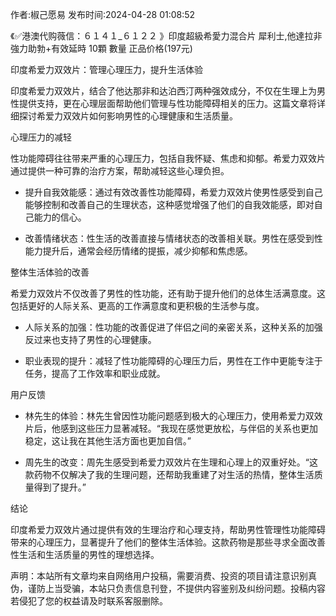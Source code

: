 <p>作者:椒己愿易 发布时间:2024-04-28 01:08:52</p>
<p>《✅港澳代购薇信：６１４１_６１２２ 》印度超級希愛力混合片 犀利士,他達拉非 強力助勃+有效延時 10顆 數量 正品价格(197元) </p>
									<p>印度希爱力双效片：管理心理压力，提升生活体验</p><p>印度希爱力双效片，结合了他达那非和达泊西汀两种强效成分，不仅在生理上为男性提供支持，更在心理层面帮助他们管理与性功能障碍相关的压力。这篇文章将详细探讨希爱力双效片如何影响男性的心理健康和生活质量。</p><p>心理压力的减轻</p><p>性功能障碍往往带来严重的心理压力，包括自我怀疑、焦虑和抑郁。希爱力双效片通过提供一种可靠的治疗方案，帮助减轻这些心理负担。</p><ul style class><li><p>提升自我效能感：通过有效改善性功能障碍，希爱力双效片使男性感受到自己能够控制和改善自己的生理状态，这种感觉增强了他们的自我效能感，即对自己能力的信心。</p></li><li><p>改善情绪状态：性生活的改善直接与情绪状态的改善相关联。男性在感受到性能力提升后，通常会经历情绪的提振，减少抑郁和焦虑感。</p></li></ul><p>整体生活体验的改善</p><p>希爱力双效片不仅改善了男性的性功能，还有助于提升他们的总体生活满意度。这包括更好的人际关系、更高的工作满意度和更积极的生活参与度。</p><ul style class><li><p>人际关系的加强：性功能的改善促进了伴侣之间的亲密关系，这种关系的加强反过来也支持了男性的心理健康。</p></li><li><p>职业表现的提升：减轻了性功能障碍的心理压力后，男性在工作中更能专注于任务，提高了工作效率和职业成就。</p></li></ul><p>用户反馈</p><ul style class><li><p>林先生的体验：林先生曾因性功能问题感到极大的心理压力，使用希爱力双效片后，他感到这些压力显著减轻。“我现在感觉更放松，与伴侣的关系也更加稳定，这让我在其他生活方面也更加自信。”</p></li><li><p>周先生的改变：周先生感受到希爱力双效片在生理和心理上的双重好处。“这款药物不仅解决了我的生理问题，还帮助我重建了对生活的热情，整体生活质量得到了提升。”</p></li></ul><p>结论</p><p>印度希爱力双效片通过提供有效的生理治疗和心理支持，帮助男性管理性功能障碍带来的心理压力，显著提升了他们的整体生活体验。这款药物是那些寻求全面改善性生活和生活质量的男性的理想选择。</p>				声明：本站所有文章均来自网络用户投稿，需要消费、投资的项目请注意识别真伪，谨防上当受骗，本站只负责信息刊登，不提供内容鉴别及纠纷问题。投稿内容若侵犯了您的权益请及时联系客服删除。				
